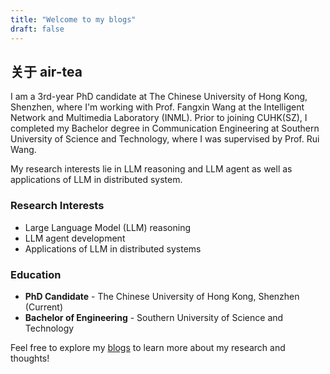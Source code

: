 ```yaml
---
title: "Welcome to my blogs"
draft: false
---
```


## 关于 air-tea

I am a 3rd-year PhD candidate at The Chinese University of Hong Kong, Shenzhen, where I'm working with Prof. Fangxin Wang at the Intelligent Network and Multimedia Laboratory (INML). Prior to joining CUHK(SZ), I completed my Bachelor degree in Communication Engineering at Southern University of Science and Technology, where I was supervised by Prof. Rui Wang. 

My research interests lie in LLM reasoning and LLM agent as well as applications of LLM in distributed system.

### Research Interests
- Large Language Model (LLM) reasoning
- LLM agent development
- Applications of LLM in distributed systems

### Education
- **PhD Candidate** - The Chinese University of Hong Kong, Shenzhen (Current)
- **Bachelor of Engineering** - Southern University of Science and Technology

Feel free to explore my [blogs](/posts/) to learn more about my research and thoughts!